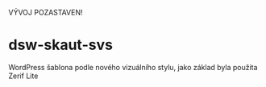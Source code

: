 VÝVOJ POZASTAVEN!

# dsw-skaut-svs
WordPress šablona podle nového vizuálního stylu, jako základ byla použita Zerif Lite
